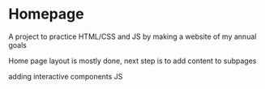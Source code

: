 # Homepage
A project to practice HTML/CSS and JS by making a website of my annual goals

Home page layout is mostly done, next step is to add content to subpages


adding interactive components JS
